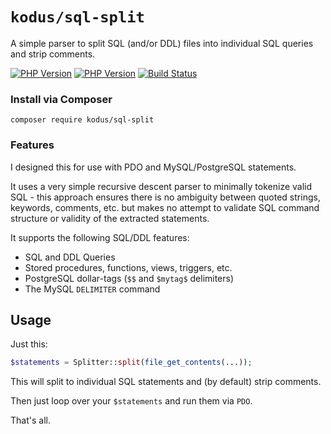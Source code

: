 # `kodus/sql-split`

A simple parser to split SQL (and/or DDL) files into individual SQL queries and strip comments.

[![PHP Version](https://img.shields.io/badge/php-7.0%2B-blue.svg)](https://packagist.org/packages/kodus/sql-split)
[![PHP Version](https://img.shields.io/badge/php-8.0%2B-blue.svg)](https://packagist.org/packages/kodus/sql-split)
[![Build Status](https://travis-ci.org/kodus/sql-split.svg?branch=master)](https://travis-ci.org/kodus/sql-split)

### Install via Composer

    composer require kodus/sql-split

### Features

I designed this for use with PDO and MySQL/PostgreSQL statements.

It uses a very simple recursive descent parser to minimally tokenize valid SQL - this approach ensures there
is no ambiguity between quoted strings, keywords, comments, etc. but makes no attempt to validate SQL command
structure or validity of the extracted statements.

It supports the following SQL/DDL features:

 * SQL and DDL Queries
 * Stored procedures, functions, views, triggers, etc.
 * PostgreSQL dollar-tags (`$$` and `$mytag$` delimiters)
 * The MySQL `DELIMITER` command

## Usage

Just this:

```php
$statements = Splitter::split(file_get_contents(...));
```

This will split to individual SQL statements and (by default) strip comments.

Then just loop over your `$statements` and run them via `PDO`.

That's all.
